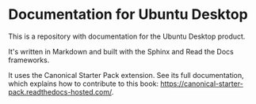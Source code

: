 # Documentation for Ubuntu Desktop

This is a repository with documentation for the Ubuntu Desktop product.

It's written in Markdown and built with the Sphinx and Read the Docs frameworks.

It uses the Canonical Starter Pack extension. See its full documentation, which explains how to contribute to this book: <https://canonical-starter-pack.readthedocs-hosted.com/>.
